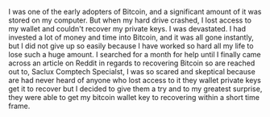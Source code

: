 
I was one of the early adopters of Bitcoin, and a significant amount of it was stored on my computer. But when my hard drive crashed, I lost access to my wallet and couldn't recover my private keys. I was devastated. I had invested a lot of money and time into Bitcoin, and it was all gone instantly, but I did not give up so easily because I have worked so hard all my life to lose such a huge amount. I searched for a month for help until I finally came across an article on Reddit in regards to recovering Bitcoin so are reached out to, Saclux Comptech Specialst, I was so scared and skeptical because are had never heard of anyone who lost access to it they wallet private keys get it to recover but I decided to give them a try and to my greatest surprise, they were able to get my bitcoin wallet key to recovering within a short time frame. 
